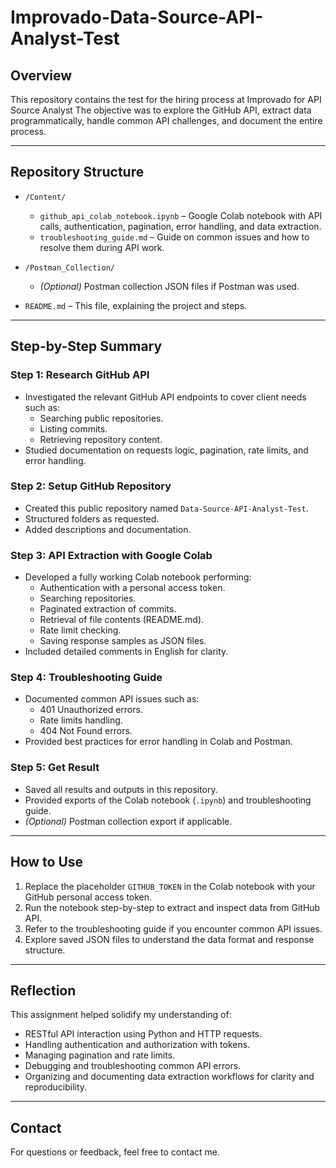 # Improvado-Data-Source-API-Analyst-Test

## Overview

This repository contains the test for the hiring process at Improvado for API Source Analyst
The objective was to explore the GitHub API, extract data programmatically, handle common API challenges, and document the entire process.

---

## Repository Structure

- `/Content/`
  - `github_api_colab_notebook.ipynb` – Google Colab notebook with API calls, authentication, pagination, error handling, and data extraction.
  - `troubleshooting_guide.md` – Guide on common issues and how to resolve them during API work.

- `/Postman_Collection/`
  - *(Optional)* Postman collection JSON files if Postman was used.

- `README.md` – This file, explaining the project and steps.

---

## Step-by-Step Summary

### Step 1: Research GitHub API
- Investigated the relevant GitHub API endpoints to cover client needs such as:
  - Searching public repositories.
  - Listing commits.
  - Retrieving repository content.
- Studied documentation on requests logic, pagination, rate limits, and error handling.

### Step 2: Setup GitHub Repository
- Created this public repository named `Data-Source-API-Analyst-Test`.
- Structured folders as requested.
- Added descriptions and documentation.

### Step 3: API Extraction with Google Colab
- Developed a fully working Colab notebook performing:
  - Authentication with a personal access token.
  - Searching repositories.
  - Paginated extraction of commits.
  - Retrieval of file contents (README.md).
  - Rate limit checking.
  - Saving response samples as JSON files.
- Included detailed comments in English for clarity.

### Step 4: Troubleshooting Guide
- Documented common API issues such as:
  - 401 Unauthorized errors.
  - Rate limits handling.
  - 404 Not Found errors.
- Provided best practices for error handling in Colab and Postman.

### Step 5: Get Result
- Saved all results and outputs in this repository.
- Provided exports of the Colab notebook (`.ipynb`) and troubleshooting guide.
- *(Optional)* Postman collection export if applicable.

---

## How to Use

1. Replace the placeholder `GITHUB_TOKEN` in the Colab notebook with your GitHub personal access token.
2. Run the notebook step-by-step to extract and inspect data from GitHub API.
3. Refer to the troubleshooting guide if you encounter common API issues.
4. Explore saved JSON files to understand the data format and response structure.

---

## Reflection

This assignment helped solidify my understanding of:

- RESTful API interaction using Python and HTTP requests.
- Handling authentication and authorization with tokens.
- Managing pagination and rate limits.
- Debugging and troubleshooting common API errors.
- Organizing and documenting data extraction workflows for clarity and reproducibility.

---

## Contact

For questions or feedback, feel free to contact me.



